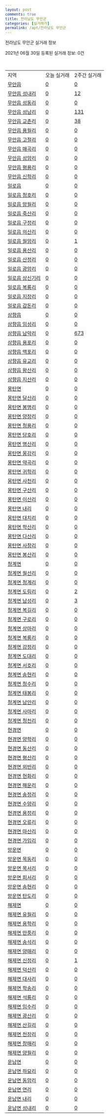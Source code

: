 ```yaml
---
layout: post
comments: true
title: 전라남도 무안군
categories: [실거래가]
permalink: /apt/전라남도 무안군
---
```


전라남도 무안군 실거래 정보

2021년 06월 30일 등록된 실거래 정보: 0건

<script type="text/javascript">
  google.charts.load('current', {'packages':['corechart']});
  google.charts.setOnLoadCallback(drawChart);

  function drawChart() {
    var data = google.visualization.arrayToDataTable([['거래일', '매매', '전월세', '전매'], ['21-02', 83, 82, 1], ['21-03', 94, 61, 2], ['21-04', 88, 56, 4], ['21-05', 86, 66, 3], ['21-06', 78, 156, 1]]);

    var options = {
      title: '최근 유형별 거래량 추이',
      legend: { position: 'bottom' }
    };

    var chart = new google.visualization.LineChart(document.getElementById('columnchart_material'));
    chart.draw(data, (options));
  }
</script>

<div id="columnchart_material" style="width: 95%; margin-left: -35px"></div>
<br>
<table class="sortable">
  <tr>
    <td>지역</td>
    <td>오늘 실거래</td>
    <td>2주간 실거래</td>
  </tr>

  
  <tr class="item">
    <td><a href="전라남도 무안군 무안읍">무안읍</a></td>
    <td><a href="전라남도 무안군 무안읍">0</a></td>
    <td><a href="전라남도 무안군 무안읍">0</a></td>
  </tr>
    

  <tr class="item">
    <td><a href="전라남도 무안군 무안읍 성내리">무안읍 성내리</a></td>
    <td><a href="전라남도 무안군 무안읍 성내리">0</a></td>
    <td><a href="전라남도 무안군 무안읍 성내리">12</a></td>
  </tr>
    

  <tr class="item">
    <td><a href="전라남도 무안군 무안읍 성동리">무안읍 성동리</a></td>
    <td><a href="전라남도 무안군 무안읍 성동리">0</a></td>
    <td><a href="전라남도 무안군 무안읍 성동리">0</a></td>
  </tr>
    

  <tr class="item">
    <td><a href="전라남도 무안군 무안읍 성남리">무안읍 성남리</a></td>
    <td><a href="전라남도 무안군 무안읍 성남리">0</a></td>
    <td><a href="전라남도 무안군 무안읍 성남리">131</a></td>
  </tr>
    

  <tr class="item">
    <td><a href="전라남도 무안군 무안읍 교촌리">무안읍 교촌리</a></td>
    <td><a href="전라남도 무안군 무안읍 교촌리">0</a></td>
    <td><a href="전라남도 무안군 무안읍 교촌리">38</a></td>
  </tr>
    

  <tr class="item">
    <td><a href="전라남도 무안군 무안읍 용월리">무안읍 용월리</a></td>
    <td><a href="전라남도 무안군 무안읍 용월리">0</a></td>
    <td><a href="전라남도 무안군 무안읍 용월리">0</a></td>
  </tr>
    

  <tr class="item">
    <td><a href="전라남도 무안군 무안읍 고절리">무안읍 고절리</a></td>
    <td><a href="전라남도 무안군 무안읍 고절리">0</a></td>
    <td><a href="전라남도 무안군 무안읍 고절리">0</a></td>
  </tr>
    

  <tr class="item">
    <td><a href="전라남도 무안군 무안읍 매곡리">무안읍 매곡리</a></td>
    <td><a href="전라남도 무안군 무안읍 매곡리">0</a></td>
    <td><a href="전라남도 무안군 무안읍 매곡리">0</a></td>
  </tr>
    

  <tr class="item">
    <td><a href="전라남도 무안군 무안읍 성암리">무안읍 성암리</a></td>
    <td><a href="전라남도 무안군 무안읍 성암리">0</a></td>
    <td><a href="전라남도 무안군 무안읍 성암리">0</a></td>
  </tr>
    

  <tr class="item">
    <td><a href="전라남도 무안군 무안읍 평용리">무안읍 평용리</a></td>
    <td><a href="전라남도 무안군 무안읍 평용리">0</a></td>
    <td><a href="전라남도 무안군 무안읍 평용리">0</a></td>
  </tr>
    

  <tr class="item">
    <td><a href="전라남도 무안군 무안읍 신학리">무안읍 신학리</a></td>
    <td><a href="전라남도 무안군 무안읍 신학리">0</a></td>
    <td><a href="전라남도 무안군 무안읍 신학리">0</a></td>
  </tr>
    

  <tr class="item">
    <td><a href="전라남도 무안군 일로읍">일로읍</a></td>
    <td><a href="전라남도 무안군 일로읍">0</a></td>
    <td><a href="전라남도 무안군 일로읍">0</a></td>
  </tr>
    

  <tr class="item">
    <td><a href="전라남도 무안군 일로읍 청호리">일로읍 청호리</a></td>
    <td><a href="전라남도 무안군 일로읍 청호리">0</a></td>
    <td><a href="전라남도 무안군 일로읍 청호리">0</a></td>
  </tr>
    

  <tr class="item">
    <td><a href="전라남도 무안군 일로읍 망월리">일로읍 망월리</a></td>
    <td><a href="전라남도 무안군 일로읍 망월리">0</a></td>
    <td><a href="전라남도 무안군 일로읍 망월리">0</a></td>
  </tr>
    

  <tr class="item">
    <td><a href="전라남도 무안군 일로읍 죽산리">일로읍 죽산리</a></td>
    <td><a href="전라남도 무안군 일로읍 죽산리">0</a></td>
    <td><a href="전라남도 무안군 일로읍 죽산리">0</a></td>
  </tr>
    

  <tr class="item">
    <td><a href="전라남도 무안군 일로읍 구정리">일로읍 구정리</a></td>
    <td><a href="전라남도 무안군 일로읍 구정리">0</a></td>
    <td><a href="전라남도 무안군 일로읍 구정리">0</a></td>
  </tr>
    

  <tr class="item">
    <td><a href="전라남도 무안군 일로읍 의산리">일로읍 의산리</a></td>
    <td><a href="전라남도 무안군 일로읍 의산리">0</a></td>
    <td><a href="전라남도 무안군 일로읍 의산리">0</a></td>
  </tr>
    

  <tr class="item">
    <td><a href="전라남도 무안군 일로읍 월암리">일로읍 월암리</a></td>
    <td><a href="전라남도 무안군 일로읍 월암리">0</a></td>
    <td><a href="전라남도 무안군 일로읍 월암리">1</a></td>
  </tr>
    

  <tr class="item">
    <td><a href="전라남도 무안군 일로읍 용산리">일로읍 용산리</a></td>
    <td><a href="전라남도 무안군 일로읍 용산리">0</a></td>
    <td><a href="전라남도 무안군 일로읍 용산리">0</a></td>
  </tr>
    

  <tr class="item">
    <td><a href="전라남도 무안군 일로읍 산정리">일로읍 산정리</a></td>
    <td><a href="전라남도 무안군 일로읍 산정리">0</a></td>
    <td><a href="전라남도 무안군 일로읍 산정리">0</a></td>
  </tr>
    

  <tr class="item">
    <td><a href="전라남도 무안군 일로읍 광암리">일로읍 광암리</a></td>
    <td><a href="전라남도 무안군 일로읍 광암리">0</a></td>
    <td><a href="전라남도 무안군 일로읍 광암리">0</a></td>
  </tr>
    

  <tr class="item">
    <td><a href="전라남도 무안군 일로읍 상신기리">일로읍 상신기리</a></td>
    <td><a href="전라남도 무안군 일로읍 상신기리">0</a></td>
    <td><a href="전라남도 무안군 일로읍 상신기리">0</a></td>
  </tr>
    

  <tr class="item">
    <td><a href="전라남도 무안군 일로읍 복룡리">일로읍 복룡리</a></td>
    <td><a href="전라남도 무안군 일로읍 복룡리">0</a></td>
    <td><a href="전라남도 무안군 일로읍 복룡리">0</a></td>
  </tr>
    

  <tr class="item">
    <td><a href="전라남도 무안군 일로읍 지장리">일로읍 지장리</a></td>
    <td><a href="전라남도 무안군 일로읍 지장리">0</a></td>
    <td><a href="전라남도 무안군 일로읍 지장리">0</a></td>
  </tr>
    

  <tr class="item">
    <td><a href="전라남도 무안군 일로읍 감돈리">일로읍 감돈리</a></td>
    <td><a href="전라남도 무안군 일로읍 감돈리">0</a></td>
    <td><a href="전라남도 무안군 일로읍 감돈리">0</a></td>
  </tr>
    

  <tr class="item">
    <td><a href="전라남도 무안군 삼향읍">삼향읍</a></td>
    <td><a href="전라남도 무안군 삼향읍">0</a></td>
    <td><a href="전라남도 무안군 삼향읍">0</a></td>
  </tr>
    

  <tr class="item">
    <td><a href="전라남도 무안군 삼향읍 임성리">삼향읍 임성리</a></td>
    <td><a href="전라남도 무안군 삼향읍 임성리">0</a></td>
    <td><a href="전라남도 무안군 삼향읍 임성리">0</a></td>
  </tr>
    

  <tr class="item">
    <td><a href="전라남도 무안군 삼향읍 남악리">삼향읍 남악리</a></td>
    <td><a href="전라남도 무안군 삼향읍 남악리">0</a></td>
    <td><a href="전라남도 무안군 삼향읍 남악리">673</a></td>
  </tr>
    

  <tr class="item">
    <td><a href="전라남도 무안군 삼향읍 용포리">삼향읍 용포리</a></td>
    <td><a href="전라남도 무안군 삼향읍 용포리">0</a></td>
    <td><a href="전라남도 무안군 삼향읍 용포리">0</a></td>
  </tr>
    

  <tr class="item">
    <td><a href="전라남도 무안군 삼향읍 맥포리">삼향읍 맥포리</a></td>
    <td><a href="전라남도 무안군 삼향읍 맥포리">0</a></td>
    <td><a href="전라남도 무안군 삼향읍 맥포리">0</a></td>
  </tr>
    

  <tr class="item">
    <td><a href="전라남도 무안군 삼향읍 유교리">삼향읍 유교리</a></td>
    <td><a href="전라남도 무안군 삼향읍 유교리">0</a></td>
    <td><a href="전라남도 무안군 삼향읍 유교리">0</a></td>
  </tr>
    

  <tr class="item">
    <td><a href="전라남도 무안군 삼향읍 왕산리">삼향읍 왕산리</a></td>
    <td><a href="전라남도 무안군 삼향읍 왕산리">0</a></td>
    <td><a href="전라남도 무안군 삼향읍 왕산리">0</a></td>
  </tr>
    

  <tr class="item">
    <td><a href="전라남도 무안군 삼향읍 지산리">삼향읍 지산리</a></td>
    <td><a href="전라남도 무안군 삼향읍 지산리">0</a></td>
    <td><a href="전라남도 무안군 삼향읍 지산리">0</a></td>
  </tr>
    

  <tr class="item">
    <td><a href="전라남도 무안군 몽탄면">몽탄면</a></td>
    <td><a href="전라남도 무안군 몽탄면">0</a></td>
    <td><a href="전라남도 무안군 몽탄면">0</a></td>
  </tr>
    

  <tr class="item">
    <td><a href="전라남도 무안군 몽탄면 달산리">몽탄면 달산리</a></td>
    <td><a href="전라남도 무안군 몽탄면 달산리">0</a></td>
    <td><a href="전라남도 무안군 몽탄면 달산리">0</a></td>
  </tr>
    

  <tr class="item">
    <td><a href="전라남도 무안군 몽탄면 봉명리">몽탄면 봉명리</a></td>
    <td><a href="전라남도 무안군 몽탄면 봉명리">0</a></td>
    <td><a href="전라남도 무안군 몽탄면 봉명리">0</a></td>
  </tr>
    

  <tr class="item">
    <td><a href="전라남도 무안군 몽탄면 양장리">몽탄면 양장리</a></td>
    <td><a href="전라남도 무안군 몽탄면 양장리">0</a></td>
    <td><a href="전라남도 무안군 몽탄면 양장리">0</a></td>
  </tr>
    

  <tr class="item">
    <td><a href="전라남도 무안군 몽탄면 청용리">몽탄면 청용리</a></td>
    <td><a href="전라남도 무안군 몽탄면 청용리">0</a></td>
    <td><a href="전라남도 무안군 몽탄면 청용리">0</a></td>
  </tr>
    

  <tr class="item">
    <td><a href="전라남도 무안군 몽탄면 당호리">몽탄면 당호리</a></td>
    <td><a href="전라남도 무안군 몽탄면 당호리">0</a></td>
    <td><a href="전라남도 무안군 몽탄면 당호리">0</a></td>
  </tr>
    

  <tr class="item">
    <td><a href="전라남도 무안군 몽탄면 명산리">몽탄면 명산리</a></td>
    <td><a href="전라남도 무안군 몽탄면 명산리">0</a></td>
    <td><a href="전라남도 무안군 몽탄면 명산리">0</a></td>
  </tr>
    

  <tr class="item">
    <td><a href="전라남도 무안군 몽탄면 몽강리">몽탄면 몽강리</a></td>
    <td><a href="전라남도 무안군 몽탄면 몽강리">0</a></td>
    <td><a href="전라남도 무안군 몽탄면 몽강리">0</a></td>
  </tr>
    

  <tr class="item">
    <td><a href="전라남도 무안군 몽탄면 약곡리">몽탄면 약곡리</a></td>
    <td><a href="전라남도 무안군 몽탄면 약곡리">0</a></td>
    <td><a href="전라남도 무안군 몽탄면 약곡리">0</a></td>
  </tr>
    

  <tr class="item">
    <td><a href="전라남도 무안군 몽탄면 귀학리">몽탄면 귀학리</a></td>
    <td><a href="전라남도 무안군 몽탄면 귀학리">0</a></td>
    <td><a href="전라남도 무안군 몽탄면 귀학리">0</a></td>
  </tr>
    

  <tr class="item">
    <td><a href="전라남도 무안군 몽탄면 사천리">몽탄면 사천리</a></td>
    <td><a href="전라남도 무안군 몽탄면 사천리">0</a></td>
    <td><a href="전라남도 무안군 몽탄면 사천리">0</a></td>
  </tr>
    

  <tr class="item">
    <td><a href="전라남도 무안군 몽탄면 구산리">몽탄면 구산리</a></td>
    <td><a href="전라남도 무안군 몽탄면 구산리">0</a></td>
    <td><a href="전라남도 무안군 몽탄면 구산리">0</a></td>
  </tr>
    

  <tr class="item">
    <td><a href="전라남도 무안군 몽탄면 이산리">몽탄면 이산리</a></td>
    <td><a href="전라남도 무안군 몽탄면 이산리">0</a></td>
    <td><a href="전라남도 무안군 몽탄면 이산리">0</a></td>
  </tr>
    

  <tr class="item">
    <td><a href="전라남도 무안군 몽탄면 내리">몽탄면 내리</a></td>
    <td><a href="전라남도 무안군 몽탄면 내리">0</a></td>
    <td><a href="전라남도 무안군 몽탄면 내리">0</a></td>
  </tr>
    

  <tr class="item">
    <td><a href="전라남도 무안군 몽탄면 대치리">몽탄면 대치리</a></td>
    <td><a href="전라남도 무안군 몽탄면 대치리">0</a></td>
    <td><a href="전라남도 무안군 몽탄면 대치리">0</a></td>
  </tr>
    

  <tr class="item">
    <td><a href="전라남도 무안군 몽탄면 학산리">몽탄면 학산리</a></td>
    <td><a href="전라남도 무안군 몽탄면 학산리">0</a></td>
    <td><a href="전라남도 무안군 몽탄면 학산리">0</a></td>
  </tr>
    

  <tr class="item">
    <td><a href="전라남도 무안군 몽탄면 다산리">몽탄면 다산리</a></td>
    <td><a href="전라남도 무안군 몽탄면 다산리">0</a></td>
    <td><a href="전라남도 무안군 몽탄면 다산리">0</a></td>
  </tr>
    

  <tr class="item">
    <td><a href="전라남도 무안군 몽탄면 사창리">몽탄면 사창리</a></td>
    <td><a href="전라남도 무안군 몽탄면 사창리">0</a></td>
    <td><a href="전라남도 무안군 몽탄면 사창리">0</a></td>
  </tr>
    

  <tr class="item">
    <td><a href="전라남도 무안군 몽탄면 봉산리">몽탄면 봉산리</a></td>
    <td><a href="전라남도 무안군 몽탄면 봉산리">0</a></td>
    <td><a href="전라남도 무안군 몽탄면 봉산리">0</a></td>
  </tr>
    

  <tr class="item">
    <td><a href="전라남도 무안군 청계면">청계면</a></td>
    <td><a href="전라남도 무안군 청계면">0</a></td>
    <td><a href="전라남도 무안군 청계면">0</a></td>
  </tr>
    

  <tr class="item">
    <td><a href="전라남도 무안군 청계면 월선리">청계면 월선리</a></td>
    <td><a href="전라남도 무안군 청계면 월선리">0</a></td>
    <td><a href="전라남도 무안군 청계면 월선리">0</a></td>
  </tr>
    

  <tr class="item">
    <td><a href="전라남도 무안군 청계면 청계리">청계면 청계리</a></td>
    <td><a href="전라남도 무안군 청계면 청계리">0</a></td>
    <td><a href="전라남도 무안군 청계면 청계리">0</a></td>
  </tr>
    

  <tr class="item">
    <td><a href="전라남도 무안군 청계면 도림리">청계면 도림리</a></td>
    <td><a href="전라남도 무안군 청계면 도림리">0</a></td>
    <td><a href="전라남도 무안군 청계면 도림리">2</a></td>
  </tr>
    

  <tr class="item">
    <td><a href="전라남도 무안군 청계면 남성리">청계면 남성리</a></td>
    <td><a href="전라남도 무안군 청계면 남성리">0</a></td>
    <td><a href="전라남도 무안군 청계면 남성리">3</a></td>
  </tr>
    

  <tr class="item">
    <td><a href="전라남도 무안군 청계면 복길리">청계면 복길리</a></td>
    <td><a href="전라남도 무안군 청계면 복길리">0</a></td>
    <td><a href="전라남도 무안군 청계면 복길리">0</a></td>
  </tr>
    

  <tr class="item">
    <td><a href="전라남도 무안군 청계면 구로리">청계면 구로리</a></td>
    <td><a href="전라남도 무안군 청계면 구로리">0</a></td>
    <td><a href="전라남도 무안군 청계면 구로리">0</a></td>
  </tr>
    

  <tr class="item">
    <td><a href="전라남도 무안군 청계면 상마리">청계면 상마리</a></td>
    <td><a href="전라남도 무안군 청계면 상마리">0</a></td>
    <td><a href="전라남도 무안군 청계면 상마리">0</a></td>
  </tr>
    

  <tr class="item">
    <td><a href="전라남도 무안군 청계면 복룡리">청계면 복룡리</a></td>
    <td><a href="전라남도 무안군 청계면 복룡리">0</a></td>
    <td><a href="전라남도 무안군 청계면 복룡리">0</a></td>
  </tr>
    

  <tr class="item">
    <td><a href="전라남도 무안군 청계면 강정리">청계면 강정리</a></td>
    <td><a href="전라남도 무안군 청계면 강정리">0</a></td>
    <td><a href="전라남도 무안군 청계면 강정리">0</a></td>
  </tr>
    

  <tr class="item">
    <td><a href="전라남도 무안군 청계면 도대리">청계면 도대리</a></td>
    <td><a href="전라남도 무안군 청계면 도대리">0</a></td>
    <td><a href="전라남도 무안군 청계면 도대리">0</a></td>
  </tr>
    

  <tr class="item">
    <td><a href="전라남도 무안군 청계면 서호리">청계면 서호리</a></td>
    <td><a href="전라남도 무안군 청계면 서호리">0</a></td>
    <td><a href="전라남도 무안군 청계면 서호리">0</a></td>
  </tr>
    

  <tr class="item">
    <td><a href="전라남도 무안군 청계면 송현리">청계면 송현리</a></td>
    <td><a href="전라남도 무안군 청계면 송현리">0</a></td>
    <td><a href="전라남도 무안군 청계면 송현리">0</a></td>
  </tr>
    

  <tr class="item">
    <td><a href="전라남도 무안군 청계면 청수리">청계면 청수리</a></td>
    <td><a href="전라남도 무안군 청계면 청수리">0</a></td>
    <td><a href="전라남도 무안군 청계면 청수리">0</a></td>
  </tr>
    

  <tr class="item">
    <td><a href="전라남도 무안군 청계면 태봉리">청계면 태봉리</a></td>
    <td><a href="전라남도 무안군 청계면 태봉리">0</a></td>
    <td><a href="전라남도 무안군 청계면 태봉리">0</a></td>
  </tr>
    

  <tr class="item">
    <td><a href="전라남도 무안군 청계면 남안리">청계면 남안리</a></td>
    <td><a href="전라남도 무안군 청계면 남안리">0</a></td>
    <td><a href="전라남도 무안군 청계면 남안리">0</a></td>
  </tr>
    

  <tr class="item">
    <td><a href="전라남도 무안군 청계면 사마리">청계면 사마리</a></td>
    <td><a href="전라남도 무안군 청계면 사마리">0</a></td>
    <td><a href="전라남도 무안군 청계면 사마리">0</a></td>
  </tr>
    

  <tr class="item">
    <td><a href="전라남도 무안군 청계면 청천리">청계면 청천리</a></td>
    <td><a href="전라남도 무안군 청계면 청천리">0</a></td>
    <td><a href="전라남도 무안군 청계면 청천리">0</a></td>
  </tr>
    

  <tr class="item">
    <td><a href="전라남도 무안군 현경면">현경면</a></td>
    <td><a href="전라남도 무안군 현경면">0</a></td>
    <td><a href="전라남도 무안군 현경면">0</a></td>
  </tr>
    

  <tr class="item">
    <td><a href="전라남도 무안군 현경면 양학리">현경면 양학리</a></td>
    <td><a href="전라남도 무안군 현경면 양학리">0</a></td>
    <td><a href="전라남도 무안군 현경면 양학리">0</a></td>
  </tr>
    

  <tr class="item">
    <td><a href="전라남도 무안군 현경면 동산리">현경면 동산리</a></td>
    <td><a href="전라남도 무안군 현경면 동산리">0</a></td>
    <td><a href="전라남도 무안군 현경면 동산리">0</a></td>
  </tr>
    

  <tr class="item">
    <td><a href="전라남도 무안군 현경면 평산리">현경면 평산리</a></td>
    <td><a href="전라남도 무안군 현경면 평산리">0</a></td>
    <td><a href="전라남도 무안군 현경면 평산리">0</a></td>
  </tr>
    

  <tr class="item">
    <td><a href="전라남도 무안군 현경면 외반리">현경면 외반리</a></td>
    <td><a href="전라남도 무안군 현경면 외반리">0</a></td>
    <td><a href="전라남도 무안군 현경면 외반리">0</a></td>
  </tr>
    

  <tr class="item">
    <td><a href="전라남도 무안군 현경면 현화리">현경면 현화리</a></td>
    <td><a href="전라남도 무안군 현경면 현화리">0</a></td>
    <td><a href="전라남도 무안군 현경면 현화리">0</a></td>
  </tr>
    

  <tr class="item">
    <td><a href="전라남도 무안군 현경면 해운리">현경면 해운리</a></td>
    <td><a href="전라남도 무안군 현경면 해운리">0</a></td>
    <td><a href="전라남도 무안군 현경면 해운리">0</a></td>
  </tr>
    

  <tr class="item">
    <td><a href="전라남도 무안군 현경면 송정리">현경면 송정리</a></td>
    <td><a href="전라남도 무안군 현경면 송정리">0</a></td>
    <td><a href="전라남도 무안군 현경면 송정리">0</a></td>
  </tr>
    

  <tr class="item">
    <td><a href="전라남도 무안군 현경면 수양리">현경면 수양리</a></td>
    <td><a href="전라남도 무안군 현경면 수양리">0</a></td>
    <td><a href="전라남도 무안군 현경면 수양리">0</a></td>
  </tr>
    

  <tr class="item">
    <td><a href="전라남도 무안군 현경면 용정리">현경면 용정리</a></td>
    <td><a href="전라남도 무안군 현경면 용정리">0</a></td>
    <td><a href="전라남도 무안군 현경면 용정리">0</a></td>
  </tr>
    

  <tr class="item">
    <td><a href="전라남도 무안군 현경면 오류리">현경면 오류리</a></td>
    <td><a href="전라남도 무안군 현경면 오류리">0</a></td>
    <td><a href="전라남도 무안군 현경면 오류리">0</a></td>
  </tr>
    

  <tr class="item">
    <td><a href="전라남도 무안군 현경면 마산리">현경면 마산리</a></td>
    <td><a href="전라남도 무안군 현경면 마산리">0</a></td>
    <td><a href="전라남도 무안군 현경면 마산리">0</a></td>
  </tr>
    

  <tr class="item">
    <td><a href="전라남도 무안군 현경면 가입리">현경면 가입리</a></td>
    <td><a href="전라남도 무안군 현경면 가입리">0</a></td>
    <td><a href="전라남도 무안군 현경면 가입리">0</a></td>
  </tr>
    

  <tr class="item">
    <td><a href="전라남도 무안군 망운면">망운면</a></td>
    <td><a href="전라남도 무안군 망운면">0</a></td>
    <td><a href="전라남도 무안군 망운면">0</a></td>
  </tr>
    

  <tr class="item">
    <td><a href="전라남도 무안군 망운면 목동리">망운면 목동리</a></td>
    <td><a href="전라남도 무안군 망운면 목동리">0</a></td>
    <td><a href="전라남도 무안군 망운면 목동리">0</a></td>
  </tr>
    

  <tr class="item">
    <td><a href="전라남도 무안군 망운면 목서리">망운면 목서리</a></td>
    <td><a href="전라남도 무안군 망운면 목서리">0</a></td>
    <td><a href="전라남도 무안군 망운면 목서리">0</a></td>
  </tr>
    

  <tr class="item">
    <td><a href="전라남도 무안군 망운면 피서리">망운면 피서리</a></td>
    <td><a href="전라남도 무안군 망운면 피서리">0</a></td>
    <td><a href="전라남도 무안군 망운면 피서리">0</a></td>
  </tr>
    

  <tr class="item">
    <td><a href="전라남도 무안군 망운면 송현리">망운면 송현리</a></td>
    <td><a href="전라남도 무안군 망운면 송현리">0</a></td>
    <td><a href="전라남도 무안군 망운면 송현리">0</a></td>
  </tr>
    

  <tr class="item">
    <td><a href="전라남도 무안군 망운면 탄도리">망운면 탄도리</a></td>
    <td><a href="전라남도 무안군 망운면 탄도리">0</a></td>
    <td><a href="전라남도 무안군 망운면 탄도리">0</a></td>
  </tr>
    

  <tr class="item">
    <td><a href="전라남도 무안군 해제면">해제면</a></td>
    <td><a href="전라남도 무안군 해제면">0</a></td>
    <td><a href="전라남도 무안군 해제면">0</a></td>
  </tr>
    

  <tr class="item">
    <td><a href="전라남도 무안군 해제면 유월리">해제면 유월리</a></td>
    <td><a href="전라남도 무안군 해제면 유월리">0</a></td>
    <td><a href="전라남도 무안군 해제면 유월리">0</a></td>
  </tr>
    

  <tr class="item">
    <td><a href="전라남도 무안군 해제면 용학리">해제면 용학리</a></td>
    <td><a href="전라남도 무안군 해제면 용학리">0</a></td>
    <td><a href="전라남도 무안군 해제면 용학리">0</a></td>
  </tr>
    

  <tr class="item">
    <td><a href="전라남도 무안군 해제면 만풍리">해제면 만풍리</a></td>
    <td><a href="전라남도 무안군 해제면 만풍리">0</a></td>
    <td><a href="전라남도 무안군 해제면 만풍리">0</a></td>
  </tr>
    

  <tr class="item">
    <td><a href="전라남도 무안군 해제면 송석리">해제면 송석리</a></td>
    <td><a href="전라남도 무안군 해제면 송석리">0</a></td>
    <td><a href="전라남도 무안군 해제면 송석리">0</a></td>
  </tr>
    

  <tr class="item">
    <td><a href="전라남도 무안군 해제면 양매리">해제면 양매리</a></td>
    <td><a href="전라남도 무안군 해제면 양매리">0</a></td>
    <td><a href="전라남도 무안군 해제면 양매리">0</a></td>
  </tr>
    

  <tr class="item">
    <td><a href="전라남도 무안군 해제면 신정리">해제면 신정리</a></td>
    <td><a href="전라남도 무안군 해제면 신정리">0</a></td>
    <td><a href="전라남도 무안군 해제면 신정리">1</a></td>
  </tr>
    

  <tr class="item">
    <td><a href="전라남도 무안군 해제면 덕산리">해제면 덕산리</a></td>
    <td><a href="전라남도 무안군 해제면 덕산리">0</a></td>
    <td><a href="전라남도 무안군 해제면 덕산리">0</a></td>
  </tr>
    

  <tr class="item">
    <td><a href="전라남도 무안군 해제면 대사리">해제면 대사리</a></td>
    <td><a href="전라남도 무안군 해제면 대사리">0</a></td>
    <td><a href="전라남도 무안군 해제면 대사리">0</a></td>
  </tr>
    

  <tr class="item">
    <td><a href="전라남도 무안군 해제면 학송리">해제면 학송리</a></td>
    <td><a href="전라남도 무안군 해제면 학송리">0</a></td>
    <td><a href="전라남도 무안군 해제면 학송리">0</a></td>
  </tr>
    

  <tr class="item">
    <td><a href="전라남도 무안군 해제면 석룡리">해제면 석룡리</a></td>
    <td><a href="전라남도 무안군 해제면 석룡리">0</a></td>
    <td><a href="전라남도 무안군 해제면 석룡리">0</a></td>
  </tr>
    

  <tr class="item">
    <td><a href="전라남도 무안군 해제면 임수리">해제면 임수리</a></td>
    <td><a href="전라남도 무안군 해제면 임수리">0</a></td>
    <td><a href="전라남도 무안군 해제면 임수리">0</a></td>
  </tr>
    

  <tr class="item">
    <td><a href="전라남도 무안군 해제면 광산리">해제면 광산리</a></td>
    <td><a href="전라남도 무안군 해제면 광산리">0</a></td>
    <td><a href="전라남도 무안군 해제면 광산리">0</a></td>
  </tr>
    

  <tr class="item">
    <td><a href="전라남도 무안군 해제면 산길리">해제면 산길리</a></td>
    <td><a href="전라남도 무안군 해제면 산길리">0</a></td>
    <td><a href="전라남도 무안군 해제면 산길리">0</a></td>
  </tr>
    

  <tr class="item">
    <td><a href="전라남도 무안군 해제면 천장리">해제면 천장리</a></td>
    <td><a href="전라남도 무안군 해제면 천장리">0</a></td>
    <td><a href="전라남도 무안군 해제면 천장리">0</a></td>
  </tr>
    

  <tr class="item">
    <td><a href="전라남도 무안군 해제면 창매리">해제면 창매리</a></td>
    <td><a href="전라남도 무안군 해제면 창매리">0</a></td>
    <td><a href="전라남도 무안군 해제면 창매리">0</a></td>
  </tr>
    

  <tr class="item">
    <td><a href="전라남도 무안군 해제면 양월리">해제면 양월리</a></td>
    <td><a href="전라남도 무안군 해제면 양월리">0</a></td>
    <td><a href="전라남도 무안군 해제면 양월리">0</a></td>
  </tr>
    

  <tr class="item">
    <td><a href="전라남도 무안군 운남면">운남면</a></td>
    <td><a href="전라남도 무안군 운남면">0</a></td>
    <td><a href="전라남도 무안군 운남면">0</a></td>
  </tr>
    

  <tr class="item">
    <td><a href="전라남도 무안군 운남면 하묘리">운남면 하묘리</a></td>
    <td><a href="전라남도 무안군 운남면 하묘리">0</a></td>
    <td><a href="전라남도 무안군 운남면 하묘리">0</a></td>
  </tr>
    

  <tr class="item">
    <td><a href="전라남도 무안군 운남면 동암리">운남면 동암리</a></td>
    <td><a href="전라남도 무안군 운남면 동암리">0</a></td>
    <td><a href="전라남도 무안군 운남면 동암리">0</a></td>
  </tr>
    

  <tr class="item">
    <td><a href="전라남도 무안군 운남면 연리">운남면 연리</a></td>
    <td><a href="전라남도 무안군 운남면 연리">0</a></td>
    <td><a href="전라남도 무안군 운남면 연리">0</a></td>
  </tr>
    

  <tr class="item">
    <td><a href="전라남도 무안군 운남면 내리">운남면 내리</a></td>
    <td><a href="전라남도 무안군 운남면 내리">0</a></td>
    <td><a href="전라남도 무안군 운남면 내리">0</a></td>
  </tr>
    

  <tr class="item">
    <td><a href="전라남도 무안군 운남면 성내리">운남면 성내리</a></td>
    <td><a href="전라남도 무안군 운남면 성내리">0</a></td>
    <td><a href="전라남도 무안군 운남면 성내리">0</a></td>
  </tr>
    


</table>


    